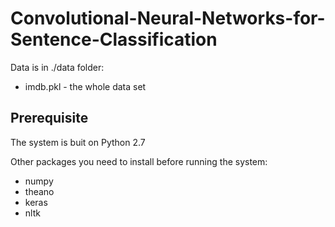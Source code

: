 # Convolutional-Neural-Networks-for-Sentence-Classification

Data is in ./data folder:
- imdb.pkl - the whole data set

Prerequisite
------------------------------------------------------
The system is buit on Python 2.7

Other packages you need to install before running the system:
- numpy
- theano
- keras
- nltk